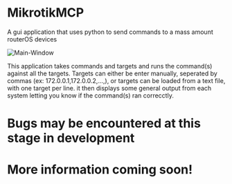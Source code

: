 # MikrotikMCP
A gui application that uses python to send commands to a mass amount routerOS devices

![Main-Window](https://user-images.githubusercontent.com/49817441/139591730-92d85374-0f0c-4502-8362-d1e857ffa6c1.png)


This application takes commands and targets and runs the command(s) against all the targets.
Targets can either be enter manually, seperated by commas (ex: 172.0.0.1,172.0.0.2,...,),
or targets can be loaded from a text file, with one target per line. it then displays some
general output from each system letting you know if the command(s) ran correcctly.

# Bugs may be encountered at this stage in development

# More information coming soon!
